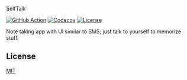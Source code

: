 SelfTalk

[![GitHub Action](https://img.shields.io/github/actions/workflow/status/raviqqe/self-talk/main.yaml?branch=main&style=flat-square)](https://github.com/raviqqe/self-talk/actions)
[![Codecov](https://img.shields.io/codecov/c/github/raviqqe/self-talk.svg?style=flat-square)](https://codecov.io/gh/raviqqe/self-talk)
[![License](https://img.shields.io/github/license/raviqqe/self-talk.svg?style=flat-square)](LICENSE)

Note taking app with UI similar to SMS; just talk to yourself to memorize stuff.

## License

[MIT](LICENSE)
